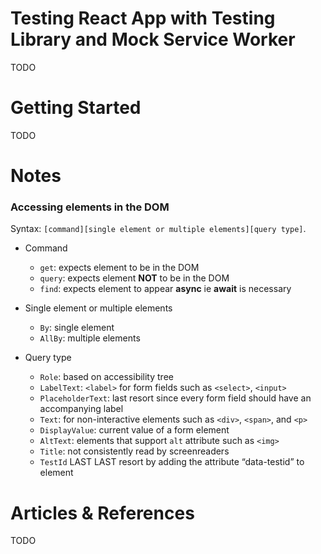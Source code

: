 # Testing React App with Testing Library and Mock Service Worker

TODO

# Getting Started

TODO


# Notes

### Accessing elements in the DOM

Syntax: `[command][single element or multiple elements][query type]`.

- Command
  - `get`: expects element to be in the DOM
  - `query`: expects element **NOT** to be in the DOM
  - `find`: expects element to appear **async** ie **await** is necessary

- Single element or multiple elements
  - `By`: single element
  - `AllBy`: multiple elements

- Query type
  - `Role`: based on accessibility tree
  - `LabelText`: `<label>` for form fields such as `<select>`, `<input>`
  - `PlaceholderText`: last resort since every form field should have an accompanying label
  - `Text`: for non-interactive elements such as `<div>`, `<span>`, and `<p>`
  - `DisplayValue`: current value of a form element
  - `AltText`: elements that support `alt` attribute such as `<img>`
  - `Title`: not consistently read by screenreaders
  - `TestId` LAST LAST resort by adding the attribute “data-testid” to element

# Articles & References

TODO